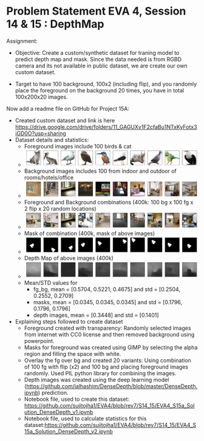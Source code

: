 # Problem Statement EVA 4, Session 14 & 15 : DepthMap

Assignment: 

- Objective: Create a custom/synthetic dataset for traning model to predict depth map and mask. Since the data needed is from RGBD camera and its not available in public dataset, we are create our own custom dataset.

- Target to have 100 background, 100x2 (including flip), and you randomly place the foreground on the background 20 times, you have in total 100x200x20 images. 


Now add a readme file on GitHub for Project 15A:
- Created custom dataset and link is here https://drive.google.com/drive/folders/11_GAGUXv1F2cfaBu1NTxKyFotx3iGD0O?usp=sharing
- Dataset details and statistics:
  - Foreground images include 100 birds & cat
  - ![Foreground](images/foreground_subset.png) 
  - Background images includes 100 from indoor and outdoor of rooms/hotels/office
  - ![Background](images/background_subset.png)
  - Foreground and Background combinations (400k: 100 bg x 100 fg x 2 flip x 20 random locations)
  - ![Foreground_Background](images/foreground_background_subset.png)
  - Mask of combination (400k, mask of above images) 
  - ![Mask](images/mask_subset.png) 
  - Depth Map of above images (400k)
  - ![Depthmap](images/depth_map_subset.png) 
  - Mean/STD values for 
     - fg_bg, mean = [0.5704, 0.5221, 0.4675] and std = [0.2504, 0.2552, 0.2709]
     - masks, mean = [0.0345, 0.0345, 0.0345] and std = [0.1796, 0.1796, 0.1796]
     - depth images, mean = [0.3448] and std = [0.1401]
- Explaining steps followed to create dataset
  - Foreground created with transparency: Randomly selected images from internet with CC0 license and then removed background using powerpoint.
  - Masks for foreground was created using GIMP by selecting the alpha region and filling the space with white.
  - Overlay the fg over bg and created 20 variants: Using combination of 100 fg with flip (x2) and 100 bg and placing foreground images randomly. Used PIL python library for combining the images.
  - Depth images was created using the deep learning model (https://github.com/ialhashim/DenseDepth/blob/master/DenseDepth.ipynb) prediction.
  - Notebook file, used to create this dataset: https://github.com/sujitojha1/EVA4/blob/rev7/S14_15/EVA4_S15a_Solution_DenseDepth_v1.ipynb
  - Notebook file, used to calculate statistics for this dataset:https://github.com/sujitojha1/EVA4/blob/rev7/S14_15/EVA4_S15a_Solution_DenseDepth_v2.ipynb
